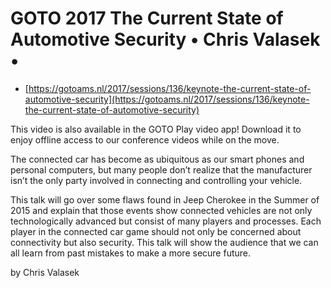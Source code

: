 # GOTO 2017 The Current State of Automotive Security • Chris Valasek •

* [https://gotoams.nl/2017/sessions/136/keynote-the-current-state-of-automotive-security](https://gotoams.nl/2017/sessions/136/keynote-the-current-state-of-automotive-security)

This video is also available in the GOTO Play video app! Download it to enjoy offline access to our conference videos while on the move.

The connected car has become as ubiquitous as our smart phones and personal computers, but many people don’t realize that the manufacturer isn’t the only party involved in connecting and controlling your vehicle.

This talk will go over some flaws found in Jeep Cherokee in the Summer of 2015 and explain that those events show connected vehicles are not only technologically advanced but consist of many players and processes. Each player in the connected car game should not only be concerned about connectivity but also security. This talk will show the audience that we can all learn from past mistakes to make a more secure future.

by Chris Valasek
